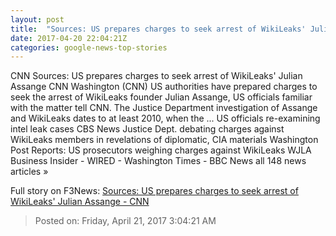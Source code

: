```yaml
---
layout: post
title:  "Sources: US prepares charges to seek arrest of WikiLeaks' Julian Assange - CNN"
date: 2017-04-20 22:04:21Z
categories: google-news-top-stories
---
```


CNN Sources: US prepares charges to seek arrest of WikiLeaks' Julian Assange CNN Washington (CNN) US authorities have prepared charges to seek the arrest of WikiLeaks founder Julian Assange, US officials familiar with the matter tell CNN. The Justice Department investigation of Assange and WikiLeaks dates to at least 2010, when the ... US officials re-examining intel leak cases CBS News Justice Dept. debating charges against WikiLeaks members in revelations of diplomatic, CIA materials Washington Post Reports: US prosecutors weighing charges against WikiLeaks WJLA Business Insider - WIRED - Washington Times - BBC News all 148 news articles »


Full story on F3News: [Sources: US prepares charges to seek arrest of WikiLeaks' Julian Assange - CNN](http://www.f3nws.com/n/BK3jgB)

> Posted on: Friday, April 21, 2017 3:04:21 AM
